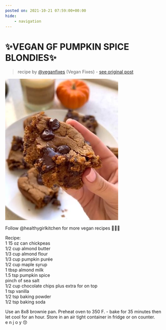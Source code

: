 ```yaml
---
posted on: 2021-10-21 07:59:00+00:00
hide:
    - navigation
---
```


# ✨VEGAN GF PUMPKIN SPICE BLONDIES✨  

> recipe by [@veganfixes](https://www.instagram.com/veganfixes/) 
(Vegan Fixes) - [see original post](https://instagram.com/p/CVSHvuaJ0z4)

![](../img/veganfixes_21-10-2021_0710.png)

  
Follow @healthygirlkitchen for more vegan recipes 🧡✌🏼  
  
Recipe:   
1 15 oz can chickpeas  
1/2 cup almond butter  
1/3 cup almond flour  
1/3 cup pumpkin purée  
1/2 cup maple syrup   
1 tbsp almond milk   
1.5 tsp pumpkin spice  
pinch of sea salt   
1/2 cup chocolate chips plus extra for on top   
1 tsp vanilla  
1/2 tsp baking powder  
1/2 tsp baking soda   
  
Use an 8x8 brownie pan. Preheat oven to 350 F. - bake for 35 minutes then let cool for an hour. Store in an air tight container in fridge or on counter.   
e n j o y 😚   
